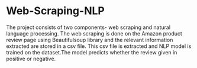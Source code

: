 # Web-Scraping-NLP
The project consists of two components- web scraping and natural language processing.
The web scraping is done on the Amazon product review page using Beautifulsoup library and the relevant information extracted are stored in a csv file.
This csv file is extracted and NLP model is trained on the dataset.The model predicts whether the review given in positive or negative.
